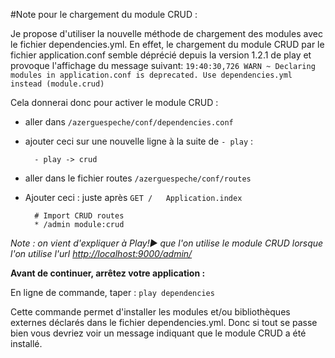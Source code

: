 #Note pour le chargement du module CRUD :

Je propose d'utiliser la nouvelle méthode de chargement des modules avec le fichier dependencies.yml.
En effet, le chargement du module CRUD par le fichier application.conf semble déprécié depuis la version 1.2.1 de play et provoque l'affichage du message suivant:
`19:40:30,726 WARN ~ Declaring modules in application.conf is deprecated. Use dependencies.yml instead (module.crud)`

Cela donnerai donc pour activer le module CRUD :

* aller dans `/azerguespeche/conf/dependencies.conf`
* ajouter ceci sur une nouvelle ligne à la suite de `- play` :

        - play -> crud

* aller dans le fichier routes `/azerguespeche/conf/routes`
        
* Ajouter ceci : juste après `GET /   Application.index`

        # Import CRUD routes
        * /admin module:crud

*Note : on vient d'expliquer à Play!► que l'on utilise le module CRUD lorsque l'on utilise l'url [http://localhost:9000/admin/](http://localhost:9000/admin/)*

**Avant de continuer, arrêtez votre application :**

En ligne de commande, taper : `play dependencies`

Cette commande permet d'installer les modules et/ou bibliothèques externes déclarés dans le fichier dependencies.yml.
Donc si tout se passe bien vous devriez voir un message indiquant que le module CRUD a été installé.
